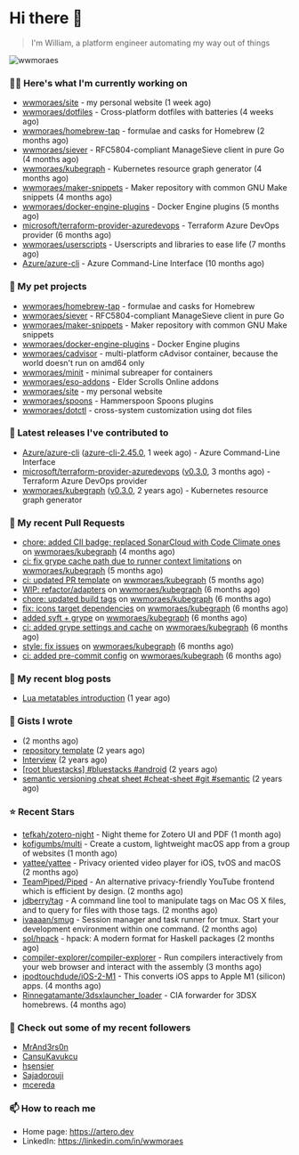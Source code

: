 # Hi there 👋

> I'm William, a platform engineer automating my way out of things

<img src="https://github-readme-stats.vercel.app/api?username=wwmoraes&show_icons=true" alt="wwmoraes" />

### 👨‍💻 Here's what I'm currently working on

- [wwmoraes/site](https://github.com/wwmoraes/site) - my personal website (1 week ago)
- [wwmoraes/dotfiles](https://github.com/wwmoraes/dotfiles) - Cross-platform dotfiles with batteries (4 weeks ago)
- [wwmoraes/homebrew-tap](https://github.com/wwmoraes/homebrew-tap) - formulae and casks for Homebrew (2 months ago)
- [wwmoraes/siever](https://github.com/wwmoraes/siever) - RFC5804-compliant ManageSieve client in pure Go (4 months ago)
- [wwmoraes/kubegraph](https://github.com/wwmoraes/kubegraph) - Kubernetes resource graph generator (4 months ago)
- [wwmoraes/maker-snippets](https://github.com/wwmoraes/maker-snippets) - Maker repository with common GNU Make snippets (4 months ago)
- [wwmoraes/docker-engine-plugins](https://github.com/wwmoraes/docker-engine-plugins) - Docker Engine plugins (5 months ago)
- [microsoft/terraform-provider-azuredevops](https://github.com/microsoft/terraform-provider-azuredevops) - Terraform Azure DevOps provider (6 months ago)
- [wwmoraes/userscripts](https://github.com/wwmoraes/userscripts) - Userscripts and libraries to ease life (7 months ago)
- [Azure/azure-cli](https://github.com/Azure/azure-cli) - Azure Command-Line Interface (10 months ago)

### 🌱 My pet projects

- [wwmoraes/homebrew-tap](https://github.com/wwmoraes/homebrew-tap) - formulae and casks for Homebrew
- [wwmoraes/siever](https://github.com/wwmoraes/siever) - RFC5804-compliant ManageSieve client in pure Go
- [wwmoraes/maker-snippets](https://github.com/wwmoraes/maker-snippets) - Maker repository with common GNU Make snippets
- [wwmoraes/docker-engine-plugins](https://github.com/wwmoraes/docker-engine-plugins) - Docker Engine plugins
- [wwmoraes/cadvisor](https://github.com/wwmoraes/cadvisor) - multi-platform cAdvisor container, because the world doesn&#39;t run on amd64 only
- [wwmoraes/minit](https://github.com/wwmoraes/minit) - minimal subreaper for containers
- [wwmoraes/eso-addons](https://github.com/wwmoraes/eso-addons) - Elder Scrolls Online addons
- [wwmoraes/site](https://github.com/wwmoraes/site) - my personal website
- [wwmoraes/spoons](https://github.com/wwmoraes/spoons) - Hammerspoon Spoons plugins
- [wwmoraes/dotctl](https://github.com/wwmoraes/dotctl) - cross-system customization using dot files

### 🔭 Latest releases I've contributed to

- [Azure/azure-cli](https://github.com/Azure/azure-cli) ([azure-cli-2.45.0](https://github.com/Azure/azure-cli/releases/tag/azure-cli-2.45.0), 1 week ago) - Azure Command-Line Interface
- [microsoft/terraform-provider-azuredevops](https://github.com/microsoft/terraform-provider-azuredevops) ([v0.3.0](https://github.com/microsoft/terraform-provider-azuredevops/releases/tag/v0.3.0), 3 months ago) - Terraform Azure DevOps provider
- [wwmoraes/kubegraph](https://github.com/wwmoraes/kubegraph) ([v0.3.0](https://github.com/wwmoraes/kubegraph/releases/tag/v0.3.0), 2 years ago) - Kubernetes resource graph generator

### 🔨 My recent Pull Requests

- [chore: added CII badge; replaced SonarCloud with Code Climate ones](https://github.com/wwmoraes/kubegraph/pull/205) on [wwmoraes/kubegraph](https://github.com/wwmoraes/kubegraph) (4 months ago)
- [ci: fix grype cache path due to runner context limitations](https://github.com/wwmoraes/kubegraph/pull/189) on [wwmoraes/kubegraph](https://github.com/wwmoraes/kubegraph) (5 months ago)
- [ci: updated PR template](https://github.com/wwmoraes/kubegraph/pull/188) on [wwmoraes/kubegraph](https://github.com/wwmoraes/kubegraph) (5 months ago)
- [WIP: refactor/adapters](https://github.com/wwmoraes/kubegraph/pull/180) on [wwmoraes/kubegraph](https://github.com/wwmoraes/kubegraph) (6 months ago)
- [chore: updated build tags](https://github.com/wwmoraes/kubegraph/pull/179) on [wwmoraes/kubegraph](https://github.com/wwmoraes/kubegraph) (6 months ago)
- [fix: icons target dependencies](https://github.com/wwmoraes/kubegraph/pull/178) on [wwmoraes/kubegraph](https://github.com/wwmoraes/kubegraph) (6 months ago)
- [added syft &#43; grype](https://github.com/wwmoraes/kubegraph/pull/177) on [wwmoraes/kubegraph](https://github.com/wwmoraes/kubegraph) (6 months ago)
- [ci: added grype settings and cache](https://github.com/wwmoraes/kubegraph/pull/169) on [wwmoraes/kubegraph](https://github.com/wwmoraes/kubegraph) (6 months ago)
- [style: fix issues](https://github.com/wwmoraes/kubegraph/pull/168) on [wwmoraes/kubegraph](https://github.com/wwmoraes/kubegraph) (6 months ago)
- [ci: added pre-commit config](https://github.com/wwmoraes/kubegraph/pull/167) on [wwmoraes/kubegraph](https://github.com/wwmoraes/kubegraph) (6 months ago)

### 📜 My recent blog posts

- [Lua metatables introduction](https://artero.dev/posts/lua-metatables-introduction/) (1 year ago)

### 📓 Gists I wrote

- [](https://gist.github.com/3288859d4b466f530706aa556347de9f) (2 months ago)
- [repository template](https://gist.github.com/75dc66767a9f487c8235c5423027f69c) (2 years ago)
- [Interview](https://gist.github.com/b2ac3c3d92414f5d57d3a0b567c78065) (2 years ago)
- [[root bluestacks] #bluestacks #android](https://gist.github.com/d5714685ebbe6fa5087f6bab489fa365) (2 years ago)
- [semantic versioning cheat sheet #cheat-sheet #git #semantic](https://gist.github.com/bd2ba1b347dd38ce9af9706388eed74f) (2 years ago)

### ⭐ Recent Stars

- [tefkah/zotero-night](https://github.com/tefkah/zotero-night) - Night theme for Zotero UI and PDF (1 month ago)
- [kofigumbs/multi](https://github.com/kofigumbs/multi) - Create a custom, lightweight macOS app from a group of websites (1 month ago)
- [yattee/yattee](https://github.com/yattee/yattee) - Privacy oriented video player for iOS, tvOS and macOS (2 months ago)
- [TeamPiped/Piped](https://github.com/TeamPiped/Piped) - An alternative privacy-friendly YouTube frontend which is efficient by design. (2 months ago)
- [jdberry/tag](https://github.com/jdberry/tag) - A command line tool to manipulate tags on Mac OS X files, and to query for files with those tags. (2 months ago)
- [ivaaaan/smug](https://github.com/ivaaaan/smug) - Session manager and task runner for tmux. Start your development environment within one command. (2 months ago)
- [sol/hpack](https://github.com/sol/hpack) - hpack: A modern format for Haskell packages (2 months ago)
- [compiler-explorer/compiler-explorer](https://github.com/compiler-explorer/compiler-explorer) - Run compilers interactively from your web browser and interact with the assembly (3 months ago)
- [ipodtouchdude/iOS-2-M1](https://github.com/ipodtouchdude/iOS-2-M1) - This converts iOS apps to Apple M1 (silicon) apps. (4 months ago)
- [Rinnegatamante/3dsxlauncher_loader](https://github.com/Rinnegatamante/3dsxlauncher_loader) - CIA forwarder for 3DSX homebrews. (4 months ago)

### 👯 Check out some of my recent followers

- [MrAnd3rs0n](https://github.com/MrAnd3rs0n)
- [CansuKavukcu](https://github.com/CansuKavukcu)
- [hsensier](https://github.com/hsensier)
- [Sajadorouji](https://github.com/Sajadorouji)
- [mcereda](https://github.com/mcereda)

### 📫 How to reach me

- Home page: <https://artero.dev>
- LinkedIn: <https://linkedin.com/in/wwmoraes>
